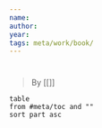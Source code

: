 ```yaml
---
name:
author:
year:
tags: meta/work/book/
---
```


# 
> By [[]]

```dataview
table
from #meta/toc and ""
sort part asc
```
